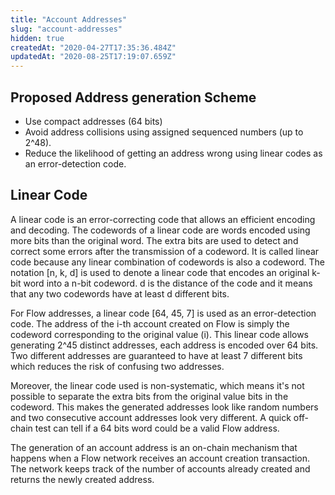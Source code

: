 ```yaml
---
title: "Account Addresses"
slug: "account-addresses"
hidden: true
createdAt: "2020-04-27T17:35:36.484Z"
updatedAt: "2020-08-25T17:19:07.659Z"
---
```

## Proposed Address generation Scheme

* Use compact addresses (64 bits)
* Avoid address collisions using assigned sequenced numbers  (up to 2^48).
* Reduce the likelihood of getting an address wrong using linear codes as an error-detection code.

##  Linear Code 

A linear code is an error-correcting code that allows an efficient encoding and decoding. The codewords of a linear code are words encoded using more bits than the original word. The extra bits are used to detect and correct some errors after the transmission of a codeword. It is called linear code because any linear combination of codewords is also a codeword. 
The notation [n, k, d] is used to denote a linear code that encodes an original k-bit word into a n-bit codeword. d is the distance of the code and it means that any two codewords have at least d different bits. 

For Flow addresses, a linear code [64, 45, 7] is used as an error-detection code. The address of the i-th account created on Flow is simply the codeword corresponding to the original value (i). This linear code allows generating 2^45 distinct addresses, each address is encoded over 64 bits. Two different addresses are guaranteed to have at least 7 different bits which reduces the risk of confusing two addresses. 

Moreover, the linear code used is non-systematic, which means it's not possible to separate the extra bits from the original value bits in the codeword. This makes the generated addresses look like random numbers and two consecutive account addresses look very different. A quick off-chain test can tell if a 64 bits word could be a valid Flow address. 

The generation of an account address is an on-chain mechanism that happens when a Flow network receives an account creation transaction. The network keeps track of the number of accounts already created and returns the newly created address.
